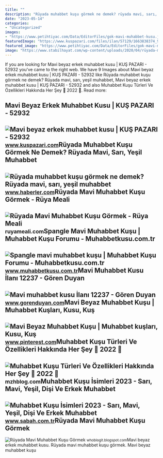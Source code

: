 ```yaml
---
title: ""
description: "Rüyada muhabbet kuşu görmek ne demek? rüyada mavi, sarı, yeşil muhabbet"
date: "2023-05-14"
categories:
- "Uncategorized"
images:
- "https://www.petihtiyac.com/Data/EditorFiles/gok-mavi-muhabbet-kusu.jpg"
featuredImage: "https://www.kuspazari.com/files/ilan/57129/1663838374_9hGka.jpg"
featured_image: "https://www.petihtiyac.com/Data/EditorFiles/gok-mavi-muhabbet-kusu.jpg"
image: "https://www.stabilhayat.com/wp-content/uploads/2020/04/rüyada-muhabbet-kuşu-görmek-mavi-yeşil-sarı-800x445.jpg"
---
```


If you are looking for Mavi beyaz erkek muhabbet kusu | KUŞ PAZARI - 52932 you've came to the right web. We have 9 Images about Mavi beyaz erkek muhabbet kusu | KUŞ PAZARI - 52932 like Rüyada muhabbet kuşu görmek ne demek? Rüyada mavi, sarı, yeşil muhabbet, Mavi beyaz erkek muhabbet kusu | KUŞ PAZARI - 52932 and also Muhabbet Kuşu Türleri Ve Özellikleri Hakkında Her Şey 📌 2022 📌. Read more:

Mavi Beyaz Erkek Muhabbet Kusu | KUŞ PAZARI - 52932
---------------------------------------------------

 ![Mavi beyaz erkek muhabbet kusu | KUŞ PAZARI - 52932](https://www.kuspazari.com/files/ilan/57129/1663838374_9hGka.jpg) <small>www.kuspazari.com</small>Rüyada Muhabbet Kuşu Görmek Ne Demek? Rüyada Mavi, Sarı, Yeşil Muhabbet
-----------------------------------------------------------------------

 ![Rüyada muhabbet kuşu görmek ne demek? Rüyada mavi, sarı, yeşil muhabbet](https://i.hbrcdn.com/haber/2020/09/04/ruyada-muhabbet-kusu-gormek-ne-anlama-gelir-13570991_201_amp.jpg) <small>www.haberler.com</small>Rüyada Mavi Muhabbet Kuşu Görmek - Rüya Meali
---------------------------------------------

 ![Rüyada Mavi Muhabbet Kuşu Görmek - Rüya Meali](http://ruyameali.com/wp-content/uploads/2018/10/mavi-muhabbet-kusu-konustugunu-gormek-1.jpg) <small>ruyameali.com</small>Spangle Mavi Muhabbet Kuşu | Muhabbet Kuşu Forumu - Muhabbetkusu.com.tr
-----------------------------------------------------------------------

 ![Spangle mavi muhabbet kuşu | Muhabbet Kuşu Forumu - Muhabbetkusu.com.tr](https://www.muhabbetkusu.com.tr/media/spangle-mavi-muhabbet-kuşu.1114/full?d=1528058020) <small>www.muhabbetkusu.com.tr</small>Mavi Muhabbet Kusu İlanı 12237 - Gören Duyan
--------------------------------------------

 ![Mavi muhabbet kusu İlanı 12237 - Gören Duyan](https://www.gorenduyan.com/vendor/img/25e5f818904acaaa8841b48ba94491d7.jpg) <small>www.gorenduyan.com</small>Mavi Beyaz Muhabbet Kuşu | Muhabbet Kuşları, Kusu, Kuş
------------------------------------------------------

 ![Mavi Beyaz Muhabbet Kuşu | Muhabbet kuşları, Kusu, Kuş](https://i.pinimg.com/736x/43/10/20/4310201f1241fd82825e7d4673fd8068.jpg) <small>www.pinterest.com</small>Muhabbet Kuşu Türleri Ve Özellikleri Hakkında Her Şey 📌 2022 📌
--------------------------------------------------------------

 ![Muhabbet Kuşu Türleri Ve Özellikleri Hakkında Her Şey 📌 2022 📌](https://www.petihtiyac.com/Data/EditorFiles/gok-mavi-muhabbet-kusu.jpg) <small>mzhblog.com</small>Muhabbet Kuşu İsimleri 2023 - Sarı, Mavi, Yeşil, Dişi Ve Erkek Muhabbet
-----------------------------------------------------------------------

 ![Muhabbet Kuşu İsimleri 2023 - Sarı, Mavi, Yeşil, Dişi Ve Erkek Muhabbet](https://iasbh.tmgrup.com.tr/1c9f05/650/344/0/0/724/381?u=https://isbh.tmgrup.com.tr/sbh/2022/03/14/muhabbet-kusu-isimleri-sari-mavi-yesil-disi-ve-erkek-muhabbet-kusuna-verilecek-isimler-k1-1647266052211.jpg) <small>www.sabah.com.tr</small>Rüyada Mavi Muhabbet Kuşu Görmek
--------------------------------

 ![Rüyada Mavi Muhabbet Kuşu Görmek](https://www.stabilhayat.com/wp-content/uploads/2020/04/rüyada-muhabbet-kuşu-görmek-mavi-yeşil-sarı-800x445.jpg) <small>whoblogit.blogspot.com</small>Mavi beyaz erkek muhabbet kusu. Rüyada mavi muhabbet kuşu görmek. Mavi beyaz muhabbet kuşu
